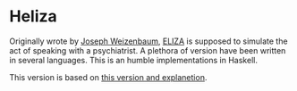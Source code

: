 Heliza
======

Originally wrote by [Joseph Weizenbaum], [ELIZA] is supposed to simulate the act of speaking with a psychiatrist.
A plethora of version have been written in several languages.
This is an humble implementations in Haskell.

This version is based on [this version and explanetion].



[Joseph Weizenbaum]:http://en.wikipedia.org/wiki/Joseph_Weizenbaum
[ELIZA]:http://en.wikipedia.org/wiki/ELIZA
[this version and explanetion]:http://www.atariarchives.org/bigcomputergames/showpage.php?page=20

